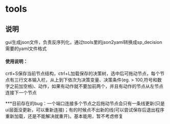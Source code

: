 # tools
## 说明
gui生成json文件，负责反序列化，通过tools里的json2yaml转换成sp_decision需要的yaml文件格式

#### 使用说明：
crtl+S保存当前节点结构，ctrl+L加载保存的决策树，选中后可拖动节点，每个节点有三行文本输入栏，从上到下依次为决策变量、决策条件(eg. > 100,符号和数字之前加空格)、动作，如果有动作就不要加前两个，并且有动作的节点从左节点连接下一个节点

***目前存在的bug：一个端口连接多个节点之后拖动节点会只有一条线更新(只是ui层面没更新，可以重新连接)；有的时候点不出新的线(可以尝试保存后退出程序重新加载，还是不能解决就重开)。基本能用，暂不考虑修复
